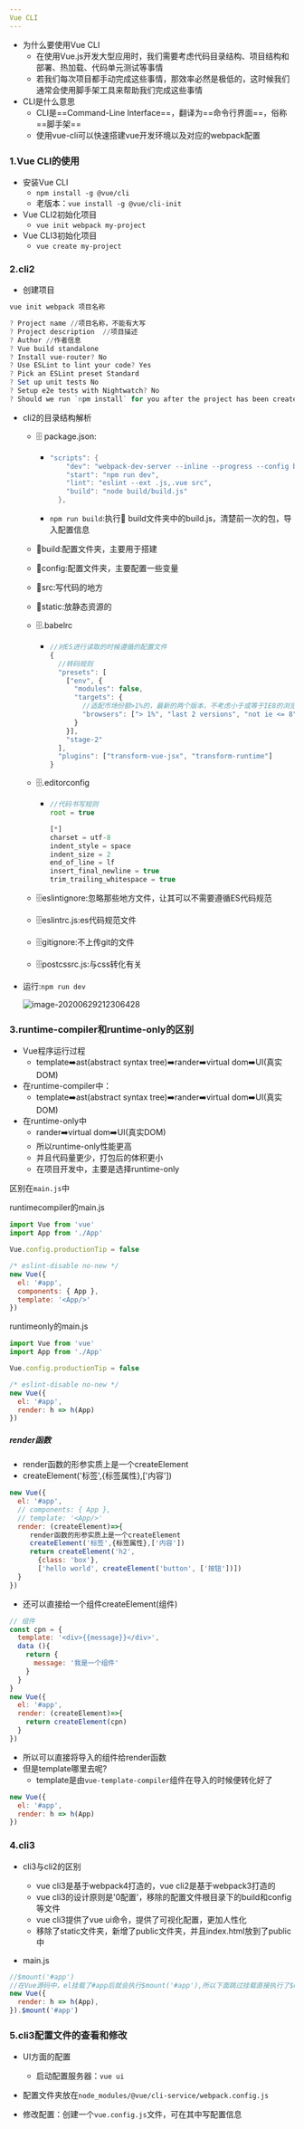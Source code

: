 ```yaml
---
Vue CLI
---
```

* 为什么要使用Vue CLI
  * 在使用Vue.js开发大型应用时，我们需要考虑代码目录结构、项目结构和部署、热加载、代码单元测试等事情
  * 若我们每次项目都手动完成这些事情，那效率必然是极低的，这时候我们通常会使用脚手架工具来帮助我们完成这些事情
* CLI是什么意思
  * CLI是==Command-Line Interface==，翻译为==命令行界面==，俗称==脚手架==
  * 使用vue-cli可以快速搭建vue开发环境以及对应的webpack配置

### 1.Vue CLI的使用

* 安装Vue CLI
  * `npm install -g @vue/cli`
  * 老版本：`vue install -g @vue/cli-init`
* Vue CLI2初始化项目
  * `vue init webpack my-project`
* Vue CLI3初始化项目
  * `vue create my-project`

### 2.cli2

* 创建项目

```powershell
vue init webpack 项目名称

? Project name //项目名称，不能有大写
? Project description  //项目描述
? Author //作者信息
? Vue build standalone
? Install vue-router? No
? Use ESLint to lint your code? Yes
? Pick an ESLint preset Standard
? Set up unit tests No
? Setup e2e tests with Nightwatch? No
? Should we run `npm install` for you after the project has been created? (recommended) npm
```

* cli2的目录结构解析

  * :file_cabinet: package.json:

    * ```java
      "scripts": {
          "dev": "webpack-dev-server --inline --progress --config build/webpack.dev.conf.js",
          "start": "npm run dev",
          "lint": "eslint --ext .js,.vue src",
          "build": "node build/build.js"
        },
      ```

    * `npm run build`:执行:file_folder: build文件夹中的build.js，清楚前一次的包，导入配置信息

  * :file_folder:build:配置文件夹，主要用于搭建

  * :file_folder:config:配置文件夹，主要配置一些变量

  * :file_folder:src:写代码的地方

  * :file_folder:static:放静态资源的

  * :file_cabinet:.babelrc

    * ```javascript
      //对ES进行读取的时候遵循的配置文件
      {
        //转码规则
        "presets": [
          ["env", {
            "modules": false,
            "targets": {
              //适配市场份额>1%的，最新的两个版本，不考虑小于或等于IE8的浏览器
              "browsers": ["> 1%", "last 2 versions", "not ie <= 8"]
            }
          }],
          "stage-2"
        ],
        "plugins": ["transform-vue-jsx", "transform-runtime"]
      }
      ```

  * :file_cabinet:.editorconfig

    * ```javascript
      //代码书写规则
      root = true
      
      [*]
      charset = utf-8
      indent_style = space
      indent_size = 2
      end_of_line = lf
      insert_final_newline = true
      trim_trailing_whitespace = true
      ```

  * :file_cabinet:eslintignore:忽略那些地方文件，让其可以不需要遵循ES代码规范
  * :file_cabinet:eslintrc.js:es代码规范文件
  * :file_cabinet:gitignore:不上传git的文件
  * :file_cabinet:postcssrc.js:与css转化有关
* 运行:`npm run dev`

  ![image-20200629212306428](C:\Users\my\AppData\Roaming\Typora\typora-user-images\image-20200629212306428.png)

### 3.runtime-compiler和runtime-only的区别

* Vue程序运行过程
  * template:arrow_right:ast(abstract syntax tree):arrow_right:rander:arrow_right:virtual dom:arrow_right:UI(真实DOM)​
* 在runtime-compiler中：
  * template:arrow_right:ast(abstract syntax tree):arrow_right:rander:arrow_right:virtual dom:arrow_right:UI(真实DOM)
* 在runtime-only中
  * rander:arrow_right:virtual dom:arrow_right:UI(真实DOM)
  * 所以runtime-only性能更高
  * 并且代码量更少，打包后的体积更小
  * 在项目开发中，主要是选择runtime-only

区别在`main.js`中

runtimecompiler的main.js

```javascript
import Vue from 'vue'
import App from './App'

Vue.config.productionTip = false

/* eslint-disable no-new */
new Vue({
  el: '#app',
  components: { App },
  template: '<App/>'
})
```

runtimeonly的main.js

```javascript
import Vue from 'vue'
import App from './App'

Vue.config.productionTip = false

/* eslint-disable no-new */
new Vue({
  el: '#app',
  render: h => h(App)
})
```

##### render函数

* render函数的形参实质上是一个createElement
* createElement('标签',{标签属性},['内容'])

```javascript
new Vue({
  el: '#app',
  // components: { App },
  // template: '<App/>'
  render: (createElement)=>{
     render函数的形参实质上是一个createElement
     createElement('标签',{标签属性},['内容'])
     return createElement('h2',
       {class: 'box'},
       ['hello world', createElement('button', ['按钮'])])
  }
})
```

* 还可以直接给一个组件createElement(组件)

```javascript
// 组件
const cpn = {
  template: '<div>{{message}}</div>',
  data (){
    return {
      message: '我是一个组件'
    }
  }
}
new Vue({
  el: '#app',
  render: (createElement)=>{
    return createElement(cpn)
  }
})
```

* 所以可以直接将导入的组件给render函数
* 但是template哪里去呢?
  * template是由`vue-template-compiler`组件在导入的时候便转化好了

```javascript
new Vue({
  el: '#app',
  render: h => h(App)
})
```

### 4.cli3

* cli3与cli2的区别
  * vue cli3是基于webpack4打造的，vue cli2是基于webpack3打造的
  * vue cli3的设计原则是'0配置'，移除的配置文件根目录下的build和config等文件
  * vue cli3提供了vue ui命令，提供了可视化配置，更加人性化
  * 移除了static文件夹，新增了public文件夹，并且index.html放到了public中

* main.js

```javascript
//$mount('#app')
//在Vue源码中，el挂载了#app后就会执行$mount('#app'),所以下面跳过挂载直接执行了$mount('#app')了
new Vue({
  render: h => h(App),
}).$mount('#app')
```

### 5.cli3配置文件的查看和修改

* UI方面的配置
  * 启动配置服务器：`vue ui`

* 配置文件夹放在`node_modules/@vue/cli-service/webpack.config.js`
* 修改配置：创建一个`vue.config.js`文件，可在其中写配置信息